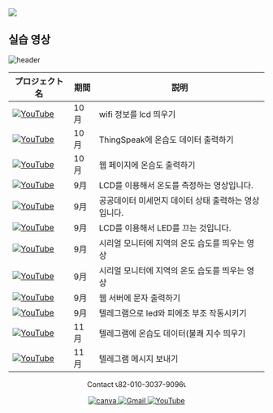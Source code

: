 <img src="https://img.shields.io/badge/C++-A8B9CC?style=flat-square&logo=C++&logoColor=white"/>

## 실습 영상
![header](https://capsule-render.vercel.app/api?type=egg&color=gradient&height=300&section=header&text=welcome%2&fontSize=50&desc=Arduino%20실습%20영상%20레파지토리)

 | プロジェクト名           | 期間          | 説明                 |
 |------------------------|---------------|--------------------|
 |<a href="https://www.youtube.com/watch?v=ahKks-Nlcj8"><img src="https://img.shields.io/badge/-YouTube-red?style=for-the-badge&logo=youtube"   alt="YouTube"> |10月 | wifi 정보를 lcd 띄우기|
 |<a href="https://www.youtube.com/watch?v=xYFIW5KN7jE"><img src="https://img.shields.io/badge/-YouTube-red?style=for-the-badge&logo=youtube"   alt="YouTube">| 10月 |ThingSpeak에 온습도 데이터 출력하기 |
 |<a href="https://www.youtube.com/watch?v=fqGMlaPy6Zg"><img src="https://img.shields.io/badge/-YouTube-red?style=for-the-badge&logo=youtube"   alt="YouTube">| 10月 |웹 페이지에 온습도 출력하기|
 |<a href="https://www.youtube.com/watch?v=TxiAmZT7U4g"><img src="https://img.shields.io/badge/-YouTube-red?style=for-the-badge&logo=youtube"   alt="YouTube">|9月|LCD를 이용해서 온도를 측정하는 영상입니다.|
|<a href="https://www.youtube.com/watch?v=Kx_GNM0-79k"><img src="https://img.shields.io/badge/-YouTube-red?style=for-the-badge&logo=youtube"   alt="YouTube">|9月|공공데이터 미세먼지 데이터 상태 출력하는 영상입니다.|
|<a href="https://www.youtube.com/watch?v=y33I_QGTM3c"><img src="https://img.shields.io/badge/-YouTube-red?style=for-the-badge&logo=youtube"   alt="YouTube">|9月|LCD를 이용해서 LED를 끄는 것입니다.|
|<a href="https://www.youtube.com/watch?v=vdfIM9Lhlps"><img src="https://img.shields.io/badge/-YouTube-red?style=for-the-badge&logo=youtube"   alt="YouTube">|9月|시리얼 모니터에 지역의 온도 습도를 띄우는  영상|
|<a href="https://www.youtube.com/watch?v=vdfIM9Lhlps"><img src="https://img.shields.io/badge/-YouTube-red?style=for-the-badge&logo=youtube"   alt="YouTube">|9月|시리얼 모니터에 지역의 온도 습도를 띄우는  영상|
|<a href="https://www.youtube.com/shorts/UwctYmhBJ5I"><img src="https://img.shields.io/badge/-YouTube-red?style=for-the-badge&logo=youtube"   alt="YouTube">|9月|웹 서버에 문자 출력하기|
|<a href="https://www.youtube.com/watch?v=vdfIM9Lhlps"><img src="https://img.shields.io/badge/-YouTube-red?style=for-the-badge&logo=youtube"   alt="YouTube">|9月|텔레그램으로 led와 피에조 부조 작동시키기|
|<a href="https://www.youtube.com/watch?v=szraAEoabFY"><img src="https://img.shields.io/badge/-YouTube-red?style=for-the-badge&logo=youtube"   alt="YouTube">|11月|텔레그램에 온습도 데이터(불쾌 지수 띄우기|
|<a href="https://www.youtube.com/watch?v=o7kvIzdei80"><img src="https://img.shields.io/badge/-YouTube-red?style=for-the-badge&logo=youtube"   alt="YouTube">|11月|텔레그램 메시지 보내기|
 <p align="center">
  Contact 
  📞82-010-3037-9096📞
</p>

<p align="center">

 <a href="https://www.canva.com/design/DAFzY5opUiA/Ge33dSKE16cErBaDJDp-BA/edit">
    <img src="https://img.shields.io/badge/canva-00C4CC?style=for-the-badge&logo=canva" alt="canva">
  </a>
  <a href="mailto:a01030379096@gmail.com">
    <img src="https://img.shields.io/badge/-Gmail-red?style=for-the-badge&logo=Gmail" alt="Gmail">
  </a>
  <a href="https://www.youtube.com/channel/UC484ZJMavtoPOI4ey-HFdCA">
   <img src="https://img.shields.io/badge/-YouTube-red?style=for-the-badge&logo=youtube"   alt="YouTube">
 </a>
</p>
 
